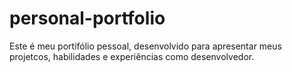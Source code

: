 # personal-portfolio
Este é meu portifólio pessoal, desenvolvido para apresentar meus projetcos, habilidades e experiências como desenvolvedor.
